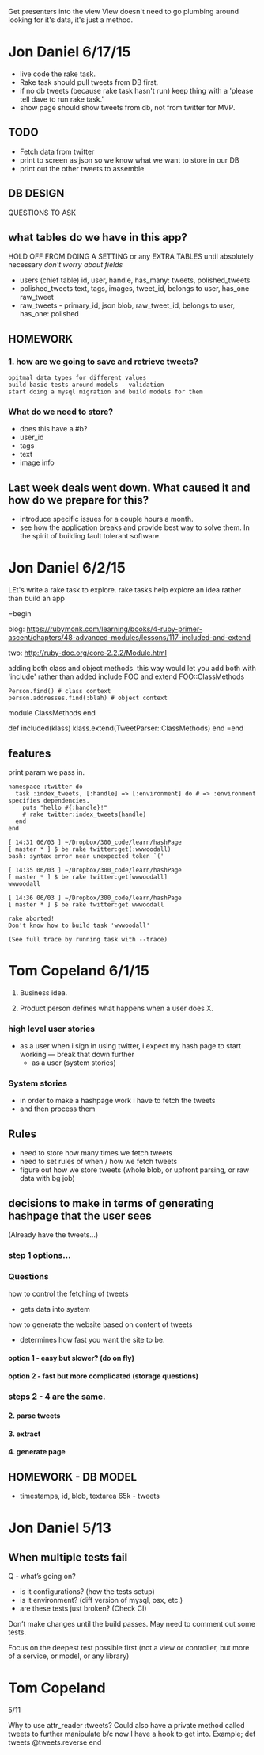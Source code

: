 Get presenters into the view
View doesn't need to go plumbing around looking for it's data,
it's just a method.


# Jon Daniel 6/17/15

- live code the rake task.
- Rake task should pull tweets from DB first.
- if no db tweets (because rake task hasn't run) keep thing with a 'please tell dave to run rake task.'
- show page should show tweets from db, not from twitter for MVP.

## TODO
- Fetch data from twitter
- print to screen as json so we know what we want to store in our DB
- print out the other tweets to assemble

## DB DESIGN
QUESTIONS TO ASK

## what tables do we have in this app? 
HOLD OFF FROM DOING A SETTING or any EXTRA TABLES until absolutely necessary
_don't worry about fields_
- users (chief table) id, user, handle, has_many: tweets, polished_tweets
- polished_tweets text, tags, images, tweet_id, belongs to user, has_one raw_tweet
- raw_tweets - primary_id, json blob, raw_tweet_id, belongs to user, has_one: polished

## HOMEWORK
### 1. how are we going to save and retrieve tweets?
    opitmal data types for different values
    build basic tests around models - validation
    start doing a mysql migration and build models for them

### What do we need to store?
- does this have a #b?
- user_id
- tags
- text
- image info

## Last week deals went down. What caused it and how do we prepare for this?
- introduce specific issues for a couple hours a month.
- see how the application breaks and provide best way to solve them. In the spirit of building fault tolerant software.

# Jon Daniel 6/2/15

LEt's write a rake task to explore.
rake tasks help explore an idea rather than build an app

=begin

  blog: https://rubymonk.com/learning/books/4-ruby-primer-ascent/chapters/48-advanced-modules/lessons/117-included-and-extend

  two: http://ruby-doc.org/core-2.2.2/Module.html

  adding both class and object methods.
  this way would let you add both with 'include'
  rather than added include FOO and extend FOO::ClassMethods


    Person.find() # class context
    person.addresses.find(:blah) # object context

  module ClassMethods
  end

  def included(klass)
    klass.extend(TweetParser::ClassMethods)
  end
=end


## features
print param we pass in.

    namespace :twitter do
      task :index_tweets, [:handle] => [:environment] do # => :environment specifies dependencies.
        puts "hello #{:handle}!"
        # rake twitter:index_tweets(handle)
      end
    end

    [ 14:31 06/03 ] ~/Dropbox/300_code/learn/hashPage
    [ master * ] $ be rake twitter:get(:wwwoodall)
    bash: syntax error near unexpected token `('

    [ 14:35 06/03 ] ~/Dropbox/300_code/learn/hashPage
    [ master * ] $ be rake twitter:get[wwwoodall]
    wwwoodall

    [ 14:36 06/03 ] ~/Dropbox/300_code/learn/hashPage
    [ master * ] $ be rake twitter:get wwwoodall

    rake aborted!
    Don't know how to build task 'wwwoodall'

    (See full trace by running task with --trace)


# Tom Copeland 6/1/15

1. Business idea.

2. Product person defines what happens when a user does X.
### high level user stories
- as a user when i sign in using twitter, i expect my hash page to start working
— break that down further
    - as a user (system stories)

### System stories
- in order to make a hashpage work i have to fetch the tweets
- and then process them

## Rules
- need to store how many times we fetch tweets
- need to set rules of when / how we fetch tweets
- figure out how we store tweets (whole blob, or upfront parsing, or raw data with bg job)


## decisions to make in terms of generating hashpage that the user sees

(Already have the tweets…)

### step 1 options…

### Questions
how to control the fetching of tweets
- gets data into system

how to generate the website based on content of tweets
- determines how fast you want the site to be.

#### option 1 - easy but slower?  (do on fly)
#### option 2 - fast but more complicated (storage questions)

### steps 2 - 4 are the same.
#### 2. parse tweets
#### 3. extract
#### 4. generate page


## HOMEWORK - DB MODEL
- timestamps, id, blob, textarea 65k - tweets


# Jon Daniel 5/13

## When multiple tests fail

Q - what’s going on?
- is it configurations? (how the tests setup)
- is it environment? (diff version of mysql, osx, etc.)
- are these tests just broken? (Check CI)

Don’t make changes until the build passes. May need to comment out some tests.

Focus on the deepest test possible first (not a view or controller, but more of a service, or model, or any library)


# Tom Copeland

5/11

 Why to use attr_reader :tweets?
 Could also have a private method called tweets to further manipulate b/c now I have a hook to get into.
 Example;
 def tweets
   @tweets.reverse
 end
